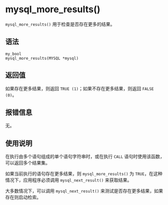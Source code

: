 mysql_more_results() 
=========================================

`mysql_more_results()` 用于检查是否存在更多的结果。

语法 
-----------------------

```unknow
my_bool
mysql_more_results(MYSQL *mysql)
```



返回值 
------------------------

如果存在更多结果，则返回 `TRUE (1)`；如果不存在更多结果，则返回 `FALSE (0)`。

报错信息 
-------------------------

无。

使用说明 
-------------------------

在执行由多个语句组成的单个语句字符串时，或在执行 `CALL` 语句时使用该函数，可以返回多个结果集。

如果当前执行的语句存在更多结果，则 `mysql_more_results()` 为 `TRUE`，在这种情况下，应用程序必须调用 `mysql_next_result()` 来获取结果。

大多数情况下，可以调用 `mysql_next_result()` 来测试是否存在更多结果，如果存在则启动检索。
